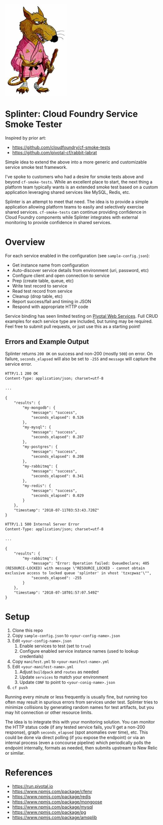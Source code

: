 ![Picture of Master Splinter](https://github.com/deadlysyn/splinter/blob/master/assets/splinter.jpg)

# Splinter: Cloud Foundry Service Smoke Tester

Inspired by prior art:

- https://github.com/cloudfoundry/cf-smoke-tests
- https://github.com/pivotal-cf/rabbit-labrat

Simple idea to extend the above into a more generic and customizable service
smoke test framework.

I've spoke to customers who had a desire for smoke tests above and
beyond `cf-smoke-tests`. While an excellent place to start, the next thing a
platform team typically wants is an extended smoke test based on a custom
application leveraging shared services like MySQL, Redis, etc.

Splinter is an attempt to meet that need. The idea is to provide a simple
application allowing platform teams to easily and selectively exercise shared
services. `cf-smoke-tests` can continue providing confidence in Cloud Foundry
components while Splinter integrates with external monitoring to provide
confidence in shared services.

# Overview
For each service enabled in the configuration (see `sample-config.json`):

- Get instance name from configuration
- Auto-discover service details from environment (uri, password, etc)
- Configure client and open connection to service
- Prep (create table, queue, etc)
- Write test record to service
- Read test record from service
- Cleanup (drop table, etc)
- Report success/fail and timing in JSON
- Respond with appropriate HTTP code

Service binding has seen limited testing on [Pivotal Web Services](https://run.pivotal.io).
Full CRUD examples for each service type are included, but tuning may be required.
Feel free to submit pull requests, or just use this as a starting point!

## Errors and Example Output

Splinter returns `200 OK` on success and non-200 (mostly `500`) on error. On
failure, `seconds_elapsed` will also be set to `-255` and `message` will
capture the service error.

```
HTTP/1.1 200 OK
Content-Type: application/json; charset=utf-8

...

{
    "results": {
        "my-mongodb": {
            "message": "success",
            "seconds_elapsed": 0.526
        },
        "my-mysql": {
            "message": "success",
            "seconds_elapsed": 0.287
        },
        "my-postgres": {
            "message": "success",
            "seconds_elapsed": 0.208
        },
        "my-rabbitmq": {
            "message": "success",
            "seconds_elapsed": 0.341
        },
        "my-redis": {
            "message": "success",
            "seconds_elapsed": 0.029
        }
    },
    "timestamp": "2018-07-11T03:53:43.720Z"
}
```

```
HTTP/1.1 500 Internal Server Error
Content-Type: application/json; charset=utf-8

...

{
    "results": {
        "my-rabbitmq": {
            "message": "Error: Operation failed: QueueDeclare; 405 (RESOURCE-LOCKED) with message \"RESOURCE_LOCKED - cannot obtain exclusive access to locked queue 'splinter' in vhost 'tzxcpwaz'\"",
            "seconds_elapsed": -255
        }
    },
    "timestamp": "2018-07-18T01:57:07.549Z"
}
```

# Setup

1. Clone this repo
1. Copy `sample-config.json` to `<your-config-name>.json`
1. Edit `<your-config-name>.json`
    1. Enable services to test (set to `true`)
    1. Configure enabled service instance names (used to lookup credentials)
1. Copy `manifest.yml` to `<your-manifest-name>.yml`
1. Edit `<your-manifest-name>.yml`
    1. Adjust `buildpack` and `routes` as needed
    1. Update `services` to match your environment
    1. Update `CONF` to point to `<your-conig-name>.json`
1. `cf push`

Running every minute or less frequently is usually fine, but running too often
may result in spurious errors from services under test. Splinter tries to
minimize collisions by generating random names for test artifacts, but you may
hit connection or other resource limits.

The idea is to integrate this with your monitoring solution. You can monitor
the HTTP status code (if any tested service fails, you'll get a non-200 response),
graph `seconds_elapsed` (spot anomalies over time), etc. This could be done via
direct polling (if you expose the endpoint) or via an internal process (even
a concourse pipeline) which periodically polls the endpoint internally,
formats as needed, then submits upstream to New Relic or similar.

# References

- https://run.pivotal.io
- https://www.npmjs.com/package/cfenv
- https://www.npmjs.com/package/redis
- https://www.npmjs.com/package/mongoose
- https://www.npmjs.com/package/mysql
- https://www.npmjs.com/package/pg
- https://www.npmjs.com/package/amqplib
